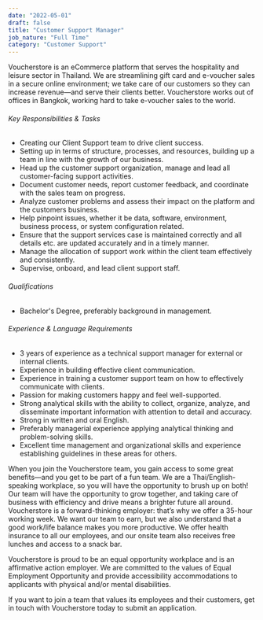 ```yaml
---
date: "2022-05-01"
draft: false
title: "Customer Support Manager"
job_nature: "Full Time"
category: "Customer Support"
---
```


Voucherstore is an eCommerce platform that serves the hospitality and leisure sector in Thailand. We are streamlining gift card and e-voucher sales in a secure online environment; we take care of our customers so they can increase revenue—and serve their clients better. Voucherstore works out of offices in Bangkok, working hard to take e-voucher sales to the world.

###### Key Responsibilities & Tasks

* Creating our Client Support team to drive client success.
* Setting up in terms of structure, processes, and resources, building up a team in line with the growth of our business.
* Head up the customer support organization, manage and lead all customer-facing support activities.
* Document customer needs, report customer feedback, and coordinate with the sales team on progress.
* Analyze customer problems and assess their impact on the platform and the customers business.
* Help pinpoint issues, whether it be data, software, environment, business process, or system configuration related.
* Ensure that the support services case is maintained correctly and all details etc. are updated accurately and in a timely manner.
* Manage the allocation of support work within the client team effectively and consistently.
* Supervise, onboard, and lead client support staff.

###### Qualifications

* Bachelor's Degree, preferably background in management.


###### Experience & Language Requirements
* 3 years of experience as a technical support manager for external or internal clients.
* Experience in building effective client communication.
* Experience in training a customer support team on how to effectively communicate with clients.
* Passion for making customers happy and feel well-supported.
* Strong analytical skills with the ability to collect, organize, analyze, and disseminate important information with attention to detail and accuracy.
* Strong in written and oral English.
* Preferably managerial experience applying analytical thinking and problem-solving skills.
* Excellent time management and organizational skills and experience establishing guidelines in these areas for others.

When you join the Voucherstore team, you gain access to some great benefits—and you get to be part of a fun team. We are a Thai/English-speaking workplace, so you will have the opportunity to brush up on both! Our team will have the opportunity to grow together, and taking care of business with efficiency and drive means a brighter future all around. Voucherstore is a forward-thinking employer: that’s why we offer a 35-hour working week. We want our team to earn, but we also understand that a good work/life balance makes you more productive. We offer health insurance to all our employees, and our onsite team also receives free lunches and access to a snack bar.

Voucherstore is proud to be an equal opportunity workplace and is an affirmative action employer. We are committed to the values of Equal Employment Opportunity and provide accessibility accommodations to applicants with physical and/or mental disabilities.

If you want to join a team that values its employees and their customers, get in touch with Voucherstore today to submit an application.
